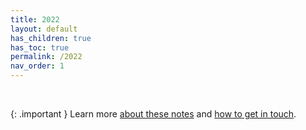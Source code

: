 ```yaml
---
title: 2022
layout: default
has_children: true
has_toc: true
permalink: /2022
nav_order: 1
---
```


<br>

{: .important }
Learn more [about these notes](https://tinalexander.github.io/notes/) and [how to get in touch](https://github.com/tinalexander#about-me). 
